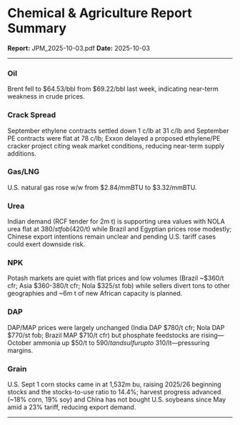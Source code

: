 # Chemical & Agriculture Report Summary
**Report:** JPM_2025-10-03.pdf
**Date:** 2025-10-03

---

### Oil
Brent fell to $64.53/bbl from $69.22/bbl last week, indicating near-term weakness in crude prices.

### Crack Spread
September ethylene contracts settled down 1 c/lb at 31 c/lb and September PE contracts were flat at 78 c/lb; Exxon delayed a proposed ethylene/PE cracker project citing weak market conditions, reducing near-term supply additions.

### Gas/LNG
U.S. natural gas rose w/w from $2.84/mmBTU to $3.32/mmBTU.

### Urea
Indian demand (RCF tender for 2m t) is supporting urea values with NOLA urea flat at $380/st fob ($420/t) while Brazil and Egyptian prices rose modestly; Chinese export intentions remain unclear and pending U.S. tariff cases could exert downside risk.

### NPK
Potash markets are quiet with flat prices and low volumes (Brazil ~$360/t cfr; Asia $360-380/t cfr; Nola $325/st fob) while sellers divert tons to other geographies and ~6m t of new African capacity is planned.

### DAP
DAP/MAP prices were largely unchanged (India DAP $780/t cfr; Nola DAP $770/st fob; Brazil MAP $710/t cfr) but phosphate feedstocks are rising—October ammonia up $50/t to $590/t and sulfur up to ~$310/lt—pressuring margins.

### Grain
U.S. Sept 1 corn stocks came in at 1,532m bu, raising 2025/26 beginning stocks and the stocks-to-use ratio to 14.4%; harvest progress advanced (~18% corn, 19% soy) and China has not bought U.S. soybeans since May amid a 23% tariff, reducing export demand.


---
